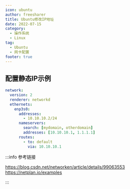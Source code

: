 ```yaml
---
icon: ubuntu
author: freesharer
title: Ubuntu修改IP地址
date: 2022-07-15
category:
  - 操作系统
  - Linux
tag:
  - Ubuntu
  - 网卡配置
footer: true
---
```




## 配置静态IP示例

```yaml
network:
  version: 2
  renderer: networkd
  ethernets:
    enp3s0:
      addresses:
        - 10.10.10.2/24
      nameservers:
        search: [mydomain, otherdomain]
        addresses: [10.10.10.1, 1.1.1.1]
      routes:
        - to: default
          via: 10.10.10.1
```

:::info 参考链接

<https://blog.csdn.net/networken/article/details/99063553>  
<https://netplan.io/examples>

:::
